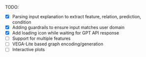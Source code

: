 TODO:

- [X] Parsing input explanation to extract feature, relation, prediction, condition
- [X] Adding guardrails to ensure input matches user domain
- [X] Add loading icon while waiting for GPT API response
- [ ] Support for multiple features
- [ ] VEGA-Lite based graph encoding/generation
- [ ] Interactive plots     

